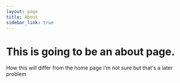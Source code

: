 ```yaml
---
layout: page
title: About
sidebar_link: true
---
```


# This is going to be an about page. 
How this will differ from the home page i'm not sure but that's a later problem
